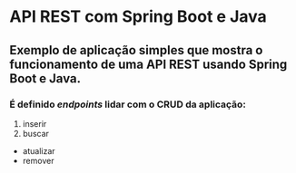 # API REST com Spring Boot e Java

## Exemplo de aplicação simples que mostra o funcionamento de uma **API REST** usando __Spring Boot__ e Java.
### É definido _endpoints_ lidar com o CRUD da aplicação:
1. inserir
2. buscar
* atualizar
* remover
